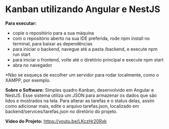 
Kanban utilizando Angular e NestJS
===========================================
**Para executar:**
- copie o repositório para a sua máquina
- com o repositório aberto na sua IDE preferida, rode npm install no terminal, para baixar as dependências
- para iniciar o backend, navegue até a pasta /backend, e execute npm run start
- para iniciar o frontend, volte até o diretório principal e execute npm start
- abra no navegador
  
*Não se esqueça de escolher um servidor para rodar localmente, como o XAMPP, por exemplo.

**Sobre o Software:**
Simples quadro Kanban, desenvolvido em Angular e NestJS. 
Esse sistema utiliza um JSON para armazenar os dados que são lidos e mostrados na tela. 
Para alterar as tarefas e o status delas, assim como adicionar mais, edite o arquivo tarefas.json, localizado em backend/services/tarefas.json no diretório do projeto.
  
**Vídeo do Projeto:**
https://youtu.be/LKczHr20Rxk

